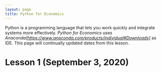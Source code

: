 ```yaml
---
layout: page
title: Python for Economics
---
```

Python is a programming language that lets you work quickly and integrate systems more effectively. *Python for Economics* uses *Anaconda[https://www.anaconda.com/products/individual#Downloads]* as IDE. This page will continually updated dates from this lesson.

# Lesson 1 (September 3, 2020)
